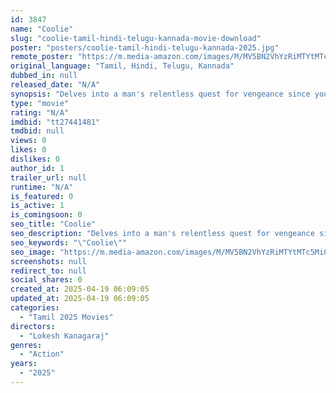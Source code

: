 ```yaml
---
id: 3847
name: "Coolie"
slug: "coolie-tamil-hindi-telugu-kannada-movie-download"
poster: "posters/coolie-tamil-hindi-telugu-kannada-2025.jpg"
remote_poster: "https://m.media-amazon.com/images/M/MV5BN2VhYzRiMTYtMTc5Mi00MjQxLTk3ZTQtODQ1Y2ExMTA2Y2UyXkEyXkFqcGdeQXVyMTQ4MTg3Njcx._V1_SX300.jpg"
original_language: "Tamil, Hindi, Telugu, Kannada"
dubbed_in: null
released_date: "N/A"
synopsis: "Delves into a man's relentless quest for vengeance since youth, driven by righting past wrongs, shaping his very existence. Viewers experience the complexities of his tumultuous vendetta journey."
type: "movie"
rating: "N/A"
imdbid: "tt27441481"
tmdbid: null
views: 0
likes: 0
dislikes: 0
author_id: 1
trailer_url: null
runtime: "N/A"
is_featured: 0
is_active: 1
is_comingsoon: 0
seo_title: "Coolie"
seo_description: "Delves into a man's relentless quest for vengeance since youth, driven by righting past wrongs, shaping his very existence. Viewers experience the complexities of his tumultuous vendetta journey."
seo_keywords: "\"Coolie\""
seo_image: "https://m.media-amazon.com/images/M/MV5BN2VhYzRiMTYtMTc5Mi00MjQxLTk3ZTQtODQ1Y2ExMTA2Y2UyXkEyXkFqcGdeQXVyMTQ4MTg3Njcx._V1_SX300.jpg"
screenshots: null
redirect_to: null
social_shares: 0
created_at: 2025-04-19 06:09:05
updated_at: 2025-04-19 06:09:05
categories:
  - "Tamil 2025 Movies"
directors:
  - "Lokesh Kanagaraj"
genres:
  - "Action"
years:
  - "2025"
---
```

